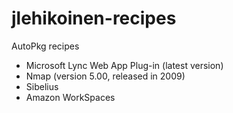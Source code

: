 jlehikoinen-recipes
===================

AutoPkg recipes

- Microsoft Lync Web App Plug-in (latest version)
- Nmap (version 5.00, released in 2009)
- Sibelius
- Amazon WorkSpaces
